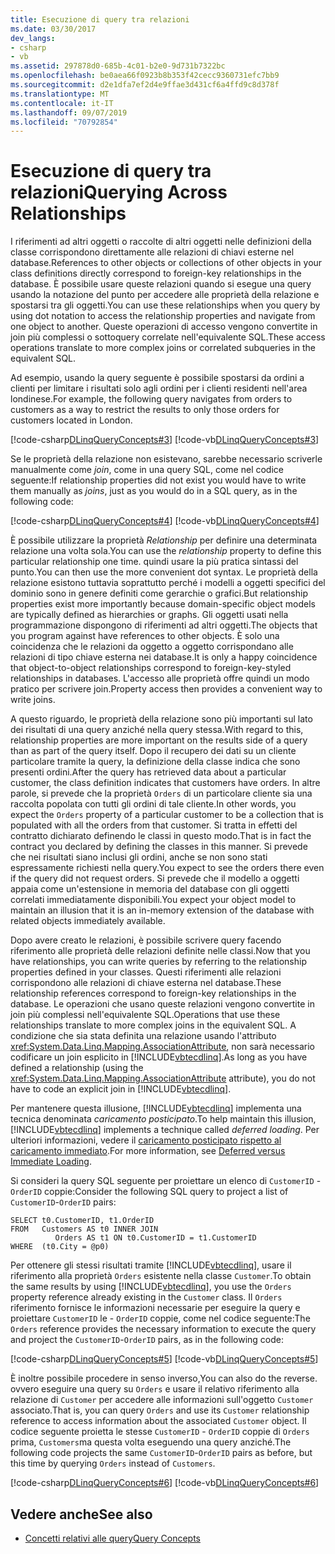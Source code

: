```yaml
---
title: Esecuzione di query tra relazioni
ms.date: 03/30/2017
dev_langs:
- csharp
- vb
ms.assetid: 297878d0-685b-4c01-b2e0-9d731b7322bc
ms.openlocfilehash: be0aea66f0923b8b353f42cecc9360731efc7bb9
ms.sourcegitcommit: d2e1dfa7ef2d4e9ffae3d431cf6a4ffd9c8d378f
ms.translationtype: MT
ms.contentlocale: it-IT
ms.lasthandoff: 09/07/2019
ms.locfileid: "70792854"
---
```

# <a name="querying-across-relationships"></a><span data-ttu-id="f7476-102">Esecuzione di query tra relazioni</span><span class="sxs-lookup"><span data-stu-id="f7476-102">Querying Across Relationships</span></span>
<span data-ttu-id="f7476-103">I riferimenti ad altri oggetti o raccolte di altri oggetti nelle definizioni della classe corrispondono direttamente alle relazioni di chiavi esterne nel database.</span><span class="sxs-lookup"><span data-stu-id="f7476-103">References to other objects or collections of other objects in your class definitions directly correspond to foreign-key relationships in the database.</span></span> <span data-ttu-id="f7476-104">È possibile usare queste relazioni quando si esegue una query usando la notazione del punto per accedere alle proprietà della relazione e spostarsi tra gli oggetti.</span><span class="sxs-lookup"><span data-stu-id="f7476-104">You can use these relationships when you query by using dot notation to access the relationship properties and navigate from one object to another.</span></span> <span data-ttu-id="f7476-105">Queste operazioni di accesso vengono convertite in join più complessi o sottoquery correlate nell'equivalente SQL.</span><span class="sxs-lookup"><span data-stu-id="f7476-105">These access operations translate to more complex joins or correlated subqueries in the equivalent SQL.</span></span>  
  
 <span data-ttu-id="f7476-106">Ad esempio, usando la query seguente è possibile spostarsi da ordini a clienti per limitare i risultati solo agli ordini per i clienti residenti nell'area londinese.</span><span class="sxs-lookup"><span data-stu-id="f7476-106">For example, the following query navigates from orders to customers as a way to restrict the results to only those orders for customers located in London.</span></span>  
  
 [!code-csharp[DLinqQueryConcepts#3](../../../../../../samples/snippets/csharp/VS_Snippets_Data/DLinqQueryConcepts/cs/Program.cs#3)]
 [!code-vb[DLinqQueryConcepts#3](../../../../../../samples/snippets/visualbasic/VS_Snippets_Data/DLinqQueryConcepts/vb/Module1.vb#3)]  
  
 <span data-ttu-id="f7476-107">Se le proprietà della relazione non esistevano, sarebbe necessario scriverle manualmente come *join*, come in una query SQL, come nel codice seguente:</span><span class="sxs-lookup"><span data-stu-id="f7476-107">If relationship properties did not exist you would have to write them manually as *joins*, just as you would do in a SQL query, as in the following code:</span></span>  
  
 [!code-csharp[DLinqQueryConcepts#4](../../../../../../samples/snippets/csharp/VS_Snippets_Data/DLinqQueryConcepts/cs/Program.cs#4)]
 [!code-vb[DLinqQueryConcepts#4](../../../../../../samples/snippets/visualbasic/VS_Snippets_Data/DLinqQueryConcepts/vb/Module1.vb#4)]  
  
 <span data-ttu-id="f7476-108">È possibile utilizzare la proprietà *Relationship* per definire una determinata relazione una volta sola.</span><span class="sxs-lookup"><span data-stu-id="f7476-108">You can use the *relationship* property to define this particular relationship one time.</span></span> <span data-ttu-id="f7476-109">quindi usare la più pratica sintassi del punto.</span><span class="sxs-lookup"><span data-stu-id="f7476-109">You can then use the more convenient dot syntax.</span></span> <span data-ttu-id="f7476-110">Le proprietà della relazione esistono tuttavia soprattutto perché i modelli a oggetti specifici del dominio sono in genere definiti come gerarchie o grafici.</span><span class="sxs-lookup"><span data-stu-id="f7476-110">But relationship properties exist more importantly because domain-specific object models are typically defined as hierarchies or graphs.</span></span> <span data-ttu-id="f7476-111">Gli oggetti usati nella programmazione dispongono di riferimenti ad altri oggetti.</span><span class="sxs-lookup"><span data-stu-id="f7476-111">The objects that you program against have references to other objects.</span></span> <span data-ttu-id="f7476-112">È solo una coincidenza che le relazioni da oggetto a oggetto corrispondano alle relazioni di tipo chiave esterna nei database.</span><span class="sxs-lookup"><span data-stu-id="f7476-112">It is only a happy coincidence that object-to-object relationships correspond to foreign-key-styled relationships in databases.</span></span> <span data-ttu-id="f7476-113">L'accesso alle proprietà offre quindi un modo pratico per scrivere join.</span><span class="sxs-lookup"><span data-stu-id="f7476-113">Property access then provides a convenient way to write joins.</span></span>  
  
 <span data-ttu-id="f7476-114">A questo riguardo, le proprietà della relazione sono più importanti sul lato dei risultati di una query anziché nella query stessa.</span><span class="sxs-lookup"><span data-stu-id="f7476-114">With regard to this, relationship properties are more important on the results side of a query than as part of the query itself.</span></span> <span data-ttu-id="f7476-115">Dopo il recupero dei dati su un cliente particolare tramite la query, la definizione della classe indica che sono presenti ordini.</span><span class="sxs-lookup"><span data-stu-id="f7476-115">After the query has retrieved data about a particular customer, the class definition indicates that customers have orders.</span></span> <span data-ttu-id="f7476-116">In altre parole, si prevede che la proprietà `Orders` di un particolare cliente sia una raccolta popolata con tutti gli ordini di tale cliente.</span><span class="sxs-lookup"><span data-stu-id="f7476-116">In other words, you expect the `Orders` property of a particular customer to be a collection that is populated with all the orders from that customer.</span></span> <span data-ttu-id="f7476-117">Si tratta in effetti del contratto dichiarato definendo le classi in questo modo.</span><span class="sxs-lookup"><span data-stu-id="f7476-117">That is in fact the contract you declared by defining the classes in this manner.</span></span> <span data-ttu-id="f7476-118">Si prevede che nei risultati siano inclusi gli ordini, anche se non sono stati espressamente richiesti nella query.</span><span class="sxs-lookup"><span data-stu-id="f7476-118">You expect to see the orders there even if the query did not request orders.</span></span> <span data-ttu-id="f7476-119">Si prevede che il modello a oggetti appaia come un'estensione in memoria del database con gli oggetti correlati immediatamente disponibili.</span><span class="sxs-lookup"><span data-stu-id="f7476-119">You expect your object model to maintain an illusion that it is an in-memory extension of the database with related objects immediately available.</span></span>  
  
 <span data-ttu-id="f7476-120">Dopo avere creato le relazioni, è possibile scrivere query facendo riferimento alle proprietà delle relazioni definite nelle classi.</span><span class="sxs-lookup"><span data-stu-id="f7476-120">Now that you have relationships, you can write queries by referring to the relationship properties defined in your classes.</span></span> <span data-ttu-id="f7476-121">Questi riferimenti alle relazioni corrispondono alle relazioni di chiave esterna nel database.</span><span class="sxs-lookup"><span data-stu-id="f7476-121">These relationship references correspond to foreign-key relationships in the database.</span></span> <span data-ttu-id="f7476-122">Le operazioni che usano queste relazioni vengono convertite in join più complessi nell'equivalente SQL.</span><span class="sxs-lookup"><span data-stu-id="f7476-122">Operations that use these relationships translate to more complex joins in the equivalent SQL.</span></span> <span data-ttu-id="f7476-123">A condizione che sia stata definita una relazione usando l'attributo <xref:System.Data.Linq.Mapping.AssociationAttribute>, non sarà necessario codificare un join esplicito in [!INCLUDE[vbtecdlinq](../../../../../../includes/vbtecdlinq-md.md)].</span><span class="sxs-lookup"><span data-stu-id="f7476-123">As long as you have defined a relationship (using the <xref:System.Data.Linq.Mapping.AssociationAttribute> attribute), you do not have to code an explicit join in [!INCLUDE[vbtecdlinq](../../../../../../includes/vbtecdlinq-md.md)].</span></span>  
  
 <span data-ttu-id="f7476-124">Per mantenere questa illusione, [!INCLUDE[vbtecdlinq](../../../../../../includes/vbtecdlinq-md.md)] implementa una tecnica denominata *caricamento posticipato*.</span><span class="sxs-lookup"><span data-stu-id="f7476-124">To help maintain this illusion, [!INCLUDE[vbtecdlinq](../../../../../../includes/vbtecdlinq-md.md)] implements a technique called *deferred loading*.</span></span> <span data-ttu-id="f7476-125">Per ulteriori informazioni, vedere il [caricamento posticipato rispetto al caricamento immediato](deferred-versus-immediate-loading.md).</span><span class="sxs-lookup"><span data-stu-id="f7476-125">For more information, see [Deferred versus Immediate Loading](deferred-versus-immediate-loading.md).</span></span>  
  
 <span data-ttu-id="f7476-126">Si consideri la query SQL seguente per proiettare un elenco di `CustomerID` - `OrderID` coppie:</span><span class="sxs-lookup"><span data-stu-id="f7476-126">Consider the following SQL query to project a list of `CustomerID`-`OrderID` pairs:</span></span>  
  
```  
SELECT t0.CustomerID, t1.OrderID  
FROM   Customers AS t0 INNER JOIN  
          Orders AS t1 ON t0.CustomerID = t1.CustomerID  
WHERE  (t0.City = @p0)  
```  
  
 <span data-ttu-id="f7476-127">Per ottenere gli stessi risultati tramite [!INCLUDE[vbtecdlinq](../../../../../../includes/vbtecdlinq-md.md)], usare il riferimento alla proprietà `Orders` esistente nella classe `Customer`.</span><span class="sxs-lookup"><span data-stu-id="f7476-127">To obtain the same results by using [!INCLUDE[vbtecdlinq](../../../../../../includes/vbtecdlinq-md.md)], you use the `Orders` property reference already existing in the `Customer` class.</span></span> <span data-ttu-id="f7476-128">Il `Orders` riferimento fornisce le informazioni necessarie per eseguire la query e proiettare `CustomerID` le - `OrderID` coppie, come nel codice seguente:</span><span class="sxs-lookup"><span data-stu-id="f7476-128">The `Orders` reference provides the necessary information to execute the query and project the `CustomerID`-`OrderID` pairs, as in the following code:</span></span>  
  
 [!code-csharp[DLinqQueryConcepts#5](../../../../../../samples/snippets/csharp/VS_Snippets_Data/DLinqQueryConcepts/cs/Program.cs#5)]
 [!code-vb[DLinqQueryConcepts#5](../../../../../../samples/snippets/visualbasic/VS_Snippets_Data/DLinqQueryConcepts/vb/Module1.vb#5)]  
  
 <span data-ttu-id="f7476-129">È inoltre possibile procedere in senso inverso,</span><span class="sxs-lookup"><span data-stu-id="f7476-129">You can also do the reverse.</span></span> <span data-ttu-id="f7476-130">ovvero eseguire una query su `Orders` e usare il relativo riferimento alla relazione di `Customer` per accedere alle informazioni sull'oggetto `Customer` associato.</span><span class="sxs-lookup"><span data-stu-id="f7476-130">That is, you can query `Orders` and use its `Customer` relationship reference to access information about the associated `Customer` object.</span></span> <span data-ttu-id="f7476-131">Il codice seguente proietta le stesse `CustomerID` - `OrderID` coppie di `Orders` prima, `Customers`ma questa volta eseguendo una query anziché.</span><span class="sxs-lookup"><span data-stu-id="f7476-131">The following code projects the same `CustomerID`-`OrderID` pairs as before, but this time by querying `Orders` instead of `Customers`.</span></span>  
  
 [!code-csharp[DLinqQueryConcepts#6](../../../../../../samples/snippets/csharp/VS_Snippets_Data/DLinqQueryConcepts/cs/Program.cs#6)]
 [!code-vb[DLinqQueryConcepts#6](../../../../../../samples/snippets/visualbasic/VS_Snippets_Data/DLinqQueryConcepts/vb/Module1.vb#6)]  
  
## <a name="see-also"></a><span data-ttu-id="f7476-132">Vedere anche</span><span class="sxs-lookup"><span data-stu-id="f7476-132">See also</span></span>

- [<span data-ttu-id="f7476-133">Concetti relativi alle query</span><span class="sxs-lookup"><span data-stu-id="f7476-133">Query Concepts</span></span>](query-concepts.md)
